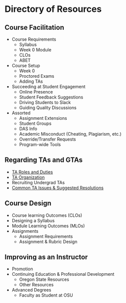 # Directory of Resources

## Course Facilitation
- Course Requirements
  - Syllabus
  - Week 0 Module
  - CLOs
  - ABET
- Course Setup
  - Week 0
  - Proctored Exams
  - Adding TAs
- Succeeding at Student Engagement
  - Online Presence
  - Student Feedback Suggestions
  - Driving Students to Slack
  - Guiding Quality Discussions
- Assorted
  - Assignment Extensions
  - Student Groups
  - DAS Info
  - Academic Misconduct (Cheating, Plagiarism, etc.)
  - Override/Transfer Requests
  - Program-wide Tools

## Regarding TAs and GTAs
- [TA Roles and Duties](TARolesDuties.html)
- [TA Organization](TAOrganization.html)
- Recruiting Undergrad TAs
- [Common TA Issues & Suggested Resolutions](TAIssues.html)

## Course Design
- Course learning Outcomes (CLOs)
- Designing a Syllabus
- Module Learning Outcomes (MLOs)
- Assignments
  - Assignment Requirements
  - Assignment & Rubric Design

## Improving as an Instructor
- Promotion
- Continuing Education & Professional Development
  - Oregon State Resources
  - Other Resources
- Advanced Degrees
  - Faculty as Student at OSU
